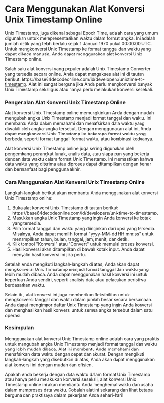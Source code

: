 Cara Menggunakan Alat Konversi Unix Timestamp Online
====================================================

Unix Timestamp, juga dikenal sebagai Epoch Time, adalah cara yang umum digunakan untuk merepresentasikan waktu dalam format angka. Ini adalah jumlah detik yang telah berlalu sejak 1 Januari 1970 pukul 00:00:00 UTC. Untuk mengkonversi Unix Timestamp ke format tanggal dan waktu yang dapat dibaca manusia, Anda dapat menggunakan alat konversi Unix Timestamp online.

Salah satu alat konversi yang populer adalah Unix Timestamp Converter yang tersedia secara online. Anda dapat mengakses alat ini di tautan berikut: <https://base64decodeonline.com/id/developers/unixtime-to-timestamp>. Alat ini sangat berguna jika Anda perlu mengkonversi banyak Unix Timestamp sekaligus atau hanya perlu melakukan konversi sesekali.

### Pengenalan Alat Konversi Unix Timestamp Online

Alat konversi Unix Timestamp online memungkinkan Anda dengan mudah mengubah angka Unix Timestamp menjadi format tanggal dan waktu. Ini membantu Anda dalam memahami dan menafsirkan data waktu yang diwakili oleh angka-angka tersebut. Dengan menggunakan alat ini, Anda dapat mengkonversi Unix Timestamp ke beberapa format waktu yang berbeda, seperti format tanggal, format waktu, atau kombinasi keduanya.

Alat konversi Unix Timestamp online juga sering digunakan oleh pengembang perangkat lunak, analis data, atau siapa pun yang bekerja dengan data waktu dalam format Unix Timestamp. Ini memastikan bahwa data waktu yang diterima atau diproses dapat ditampilkan dengan benar dan bermanfaat bagi pengguna akhir.

### Cara Menggunakan Alat Konversi Unix Timestamp Online

Langkah-langkah berikut akan membantu Anda menggunakan alat konversi Unix Timestamp online:

1. Buka alat konversi Unix Timestamp di tautan berikut: <https://base64decodeonline.com/id/developers/unixtime-to-timestamp>.
2. Masukkan angka Unix Timestamp yang ingin Anda konversi ke kotak yang tersedia.
3. Pilih format tanggal dan waktu yang diinginkan dari opsi yang tersedia. Misalnya, Anda dapat memilih format "yyyy-MM-dd HH:mm:ss" untuk menampilkan tahun, bulan, tanggal, jam, menit, dan detik.
4. Klik tombol "Konversi" atau "Convert" untuk memulai proses konversi.
5. Hasil konversi akan ditampilkan di bawah kotak input. Anda dapat menyalin hasil konversi ini jika perlu.

Setelah Anda mengikuti langkah-langkah di atas, Anda akan dapat mengkonversi Unix Timestamp menjadi format tanggal dan waktu yang lebih mudah dibaca. Anda dapat menggunakan hasil konversi ini untuk keperluan Anda sendiri, seperti analisis data atau pelacakan peristiwa berdasarkan waktu.

Selain itu, alat konversi ini juga memberikan fleksibilitas untuk mengkonversi tanggal dan waktu dalam jumlah besar secara bersamaan. Anda dapat mengimpor daftar Unix Timestamp yang ingin Anda konversi dan menghasilkan hasil konversi untuk semua angka tersebut dalam satu operasi.

### Kesimpulan

Menggunakan alat konversi Unix Timestamp online adalah cara yang praktis untuk mengubah angka Unix Timestamp menjadi format tanggal dan waktu yang lebih mudah dibaca. Alat ini membantu Anda memahami dan menafsirkan data waktu dengan cepat dan akurat. Dengan mengikuti langkah-langkah yang disebutkan di atas, Anda akan dapat menggunakan alat konversi ini dengan mudah dan efisien.

Apakah Anda bekerja dengan data waktu dalam format Unix Timestamp atau hanya perlu melakukan konversi sesekali, alat konversi Unix Timestamp online ini akan membantu Anda menghemat waktu dan usaha dalam memproses data waktu. Cobalah alat ini sekarang dan lihat betapa berguna dan praktisnya dalam pekerjaan Anda sehari-hari!